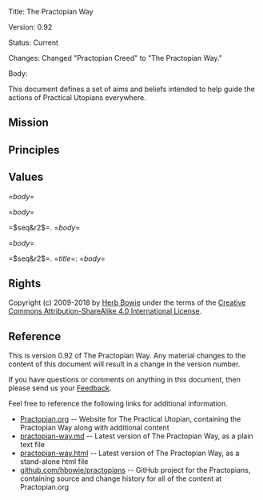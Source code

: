 <?output "../../content/way/practopian-way.md" ?>
Title: The Practopian Way

Version: 0.92

Status: Current

Changes: Changed "Practopian Creed" to "The Practopian Way."

Body:

This document defines a set of aims and beliefs intended to help guide the actions of Practical Utopians everywhere. 

<?nextrec?>
<?definegroup 1 =$type$= ?>
<?ifendgroup 1 ?>
<?endif?>
<?ifnewgroup 1 ?>
<?if =$type$= eq "Mission" ?>
Mission
-------

<?endif?>
<?if =$type$= eq "Principle" ?>
Principles
----------

<?endif?>
<?if =$type$= eq "Value" ?>
Values
------

<?endif?>
<?endif?>
<?if =$type$= eq "Mission" ?>
=$body$=
<?endif?>
<?if =$type$= eq "Principle" ?>
<?if "=$title$=" eq "Principles" ?>
=$body$=
<?else?>
=$seq&r2$=. =$body$=
<?endif?>
<?endif?>
<?if =$type$= eq "Value" ?>
<?if "=$title$=" eq "Values" ?>
=$body$=
<?else?>
=$seq&r2$=. =$title$=: =$body$=
<?endif?>
<?endif?>
<?loop?>
Rights
------

Copyright (c) 2009-2018 by [Herb Bowie][hb] under the terms of the [Creative Commons Attribution-ShareAlike 4.0 International License][cc40].


Reference
---------

This is version 0.92 of The Practopian Way. Any material changes to the content of this document will result in a change in the version number. 

If you have questions or comments on anything in this document, then please send us your [Feedback][].  

Feel free to reference the following links for additional information. 

* [Practopian.org][1] -- Website for The Practical Utopian, containing the Practopian Way along with additional content 
* [practopian-way.md][2] -- Latest version of The Practopian Way, as a plain text file 
* [practopian-way.html][3] -- Latest version of The Practopian Way, as a stand-alone html file 
* [github.com/hbowie/practopians][4] -- GitHub project for the Practopians, containing source and change history for all of the content at Practopian.org 

[1]: https://www.Practopian.org/
[2]: https://www.Practopian.org/way/practopian-way.md
[3]: https://www.Practopian.org/way/practopian-way.html
[4]: https://github.com/hbowie/practopian2/
[hb]: https://www.herbbowie.com
[cc40]: https://creativecommons.org/licenses/by-sa/4.0/
[feedback]: mailto:feedback@Practopian.org
